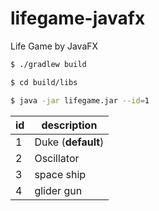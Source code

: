 # lifegame-javafx
Life Game by JavaFX

```bash
$ ./gradlew build

$ cd build/libs

$ java -jar lifegame.jar --id=1
```

|id|description|
|---|---|
|1|Duke (**default**)|
|2|Oscillator|
|3|space ship|
|4|glider gun|

